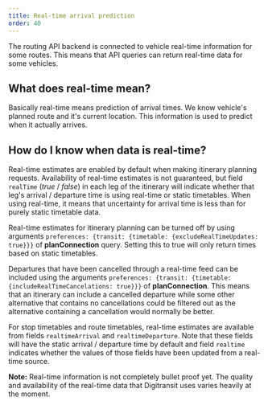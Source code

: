 ```yaml
---
title: Real-time arrival prediction
order: 40
---
```


The routing API backend is connected to vehicle real-time information for some routes. This means that API queries can return real-time data for some vehicles.

## What does real-time mean?
Basically real-time means prediction of arrival times. We know vehicle's planned route and it's current location. This information is used to predict when it actually arrives.

## How do I know when data is real-time?
Real-time estimates are enabled by default when making itinerary planning requests. Availability of real-time estimates is not guaranteed, but field `realTime` (*true* / *false*) in each leg of the itinerary will indicate whether that leg's arrival / departure time is using real-time or static timetables. When using real-time, it means that uncertainty for arrival time is less than for purely static timetable data.

Real-time estimates for itinerary planning can be turned off by using arguments `preferences: {transit: {timetable: {excludeRealTimeUpdates: true}}}` of **planConnection** query. Setting this to true will only return times based on static timetables.

Departures that have been cancelled through a real-time feed can be included using the arguments `preferences: {transit: {timetable: {includeRealTimeCancelations: true}}}` of **planConnection**. This means that an itinerary can include a cancelled departure while some other alternative that contains no cancellations could be filtered out as the alternative containing a cancellation would normally be better.

For stop timetables and route timetables, real-time estimates are available from fields `realtimeArrival` and `realtimeDeparture`. Note that these fields will have the static arrival / departure time by default and field `realtime` indicates whether the values of those fields have been updated from a real-time source.

**Note:** Real-time information is not completely bullet proof yet. The quality and availability of the real-time data that Digitransit uses varies heavily at the moment.
